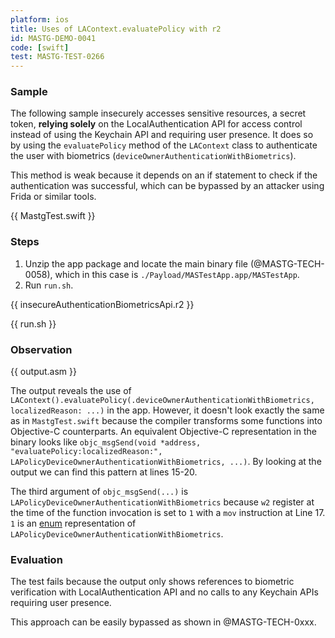 ```yaml
---
platform: ios
title: Uses of LAContext.evaluatePolicy with r2
id: MASTG-DEMO-0041
code: [swift]
test: MASTG-TEST-0266
---
```


### Sample

The following sample insecurely accesses sensitive resources, a secret token, **relying solely** on the LocalAuthentication API for access control instead of using the Keychain API and requiring user presence. It does so by using the `evaluatePolicy` method of the `LAContext` class to authenticate the user with biometrics (`deviceOwnerAuthenticationWithBiometrics`).

This method is weak because it depends on an if statement to check if the authentication was successful, which can be bypassed by an attacker using Frida or similar tools.

{{ MastgTest.swift }}

### Steps

1. Unzip the app package and locate the main binary file (@MASTG-TECH-0058), which in this case is `./Payload/MASTestApp.app/MASTestApp`.
2. Run `run.sh`.

{{ insecureAuthenticationBiometricsApi.r2 }}

{{ run.sh }}

### Observation

{{ output.asm }}

The output reveals the use of `LAContext().evaluatePolicy(.deviceOwnerAuthenticationWithBiometrics, localizedReason: ...)` in the app. However, it doesn't look exactly the same as in `MastgTest.swift` because the compiler transforms some functions into Objective-C counterparts. An equivalent Objective-C representation in the binary looks like `objc_msgSend(void *address, "evaluatePolicy:localizedReason:", LAPolicyDeviceOwnerAuthenticationWithBiometrics, ...)`. By looking at the output we can find this pattern at lines 15-20.

The third argument of `objc_msgSend(...)` is `LAPolicyDeviceOwnerAuthenticationWithBiometrics` because `w2` register at the time of the function invocation is set to `1` with a `mov` instruction at Line 17. `1` is an [enum](https://developer.apple.com/documentation/localauthentication/lapolicy) representation of `LAPolicyDeviceOwnerAuthenticationWithBiometrics`.

### Evaluation

The test fails because the output only shows references to biometric verification with LocalAuthentication API and no calls to any Keychain APIs requiring user presence.

This approach can be easily bypassed as shown in @MASTG-TECH-0xxx.
